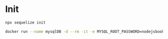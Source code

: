 # Init
```bash
npx sequelize init
```

```bash
docker run --name mysqlDB -d --rm -it -e MYSQL_ROOT_PASSWORD=nodejsbook -v ./mysql:/var/lib/mysql -p 3306:3306 mysql:latest
```
